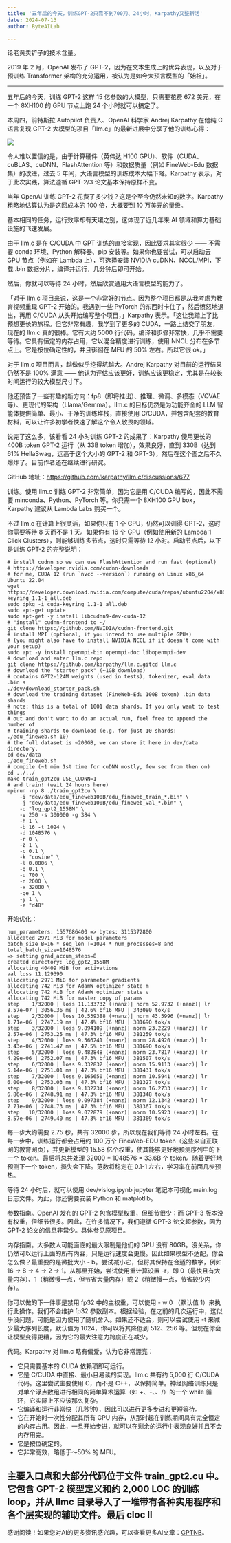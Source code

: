 ```yaml
---
title: '五年后的今天，训练GPT-2只需不到700刀、24小时，Karpathy又整新活'
date: 2024-07-13
author: ByteAILab

---
```


论老黄卖铲子的技术含量。

2019 年 2 月，OpenAI 发布了 GPT-2，因为在文本生成上的优异表现，以及对于预训练 Transformer 架构的充分运用，被认为是如今大预言模型的「始祖」。

---


五年后的今天，训练 GPT-2 这样 15 亿参数的大模型，只需要花费 672 美元，在一个 8XH100 的 GPU 节点上跑 24 个小时就可以搞定了。

本周四，前特斯拉 Autopilot 负责人、OpenAI 科学家 Andrej Karpathy 在他纯 C 语言复现 GPT-2 大模型的项目「llm.c」的最新进展中分享了他的训练心得：

![](https://image.jiqizhixin.com/uploads/editor/044c177d-70ae-4b4c-a784-999ed6fa4262/640.png)

令人难以置信的是，由于计算硬件（英伟达 H100 GPU）、软件（CUDA、cuBLAS、cuDNN、FlashAttention 等）和数据质量（例如 FineWeb-Edu 数据集）的改进，过去 5 年间，大语言模型的训练成本大幅下降。Karpathy 表示，对于此次实践，算法遵循 GPT-2/3 论文基本保持原样不变。

当年 OpenAI 训练 GPT-2 花费了多少钱？这是个至今仍然未知的数字。Karpathy 粗略地估算认为是这回成本的 100 倍，大概要到 10 万美元的量级。

基本相同的任务，运行效率却有天壤之别，这体现了近几年来 AI 领域和算力基础设施的飞速发展。

由于 llm.c 是在 C/CUDA 中 GPT 训练的直接实现，因此要求其实很少 —— 不需要 conda 环境、Python 解释器、pip 安装等。如果你也要尝试，可以启动云 GPU 节点（例如在 Lambda 上），可选择安装 NVIDIA cuDNN、NCCL/MPI，下载 .bin 数据分片，编译并运行，几分钟后即可开始。

然后，你就可以等待 24 小时，然后欣赏通用大语言模型的能力了。

「对于 llm.c 项目来说，这是一个非常好的节点。因为整个项目都是从我考虑为教育视频重现 GPT-2 开始的。我遇到一些 PyTorch 的东西时卡住了，然后愤怒地退出，再用 C/CUDA 从头开始编写整个项目，」Karpathy 表示。「这让我踏上了比预想更长的旅程。但它非常有趣，我学到了更多的 CUDA，一路上结交了朋友，现在的 llm.c 真的很棒。它有大约 5000 行代码，编译和步骤非常快，几乎不需要等待。它具有恒定的内存占用，它以混合精度进行训练，使用 NNCL 分布在多节点上。它是按位确定性的，并且徘徊在 MFU 的 50% 左右。所以它很 ok。」

对于 llm.c 项目而言，越做似乎挖得坑越大。Andrej Karpathy 对目前的运行结果仍然不是 100% 满意 —— 他认为评估应该更好，训练应该更稳定，尤其是在较长时间运行的较大模型尺寸下。

他还预告了一些有趣的新方向：fp8（即将推出）、推理、微调、多模态（VQVAE 等）、更现代的架构（Llama/Gemma）。llm.c 的目标仍然是为功能齐全的 LLM 智能体提供简单、最小、干净的训练堆栈，直接使用 C/CUDA，并包含配套的教育材料，可以让许多初学者快速了解这个令人敬畏的领域。

说完了这么多，该看看 24 小时训练 GPT-2 的成果了：Karpathy 使用更长的 400B token GPT-2 运行（从 33B token 增加），效果良好，直到 330B（达到 61% HellaSwag，远高于这个大小的 GPT-2 和 GPT-3），然后在这个图之后不久爆炸了。目前作者还在继续进行研究。

GitHub 地址：https://github.com/karpathy/llm.c/discussions/677

训练。使用 llm.c 训练 GPT-2 非常简单，因为它是用 C/CUDA 编写的，因此不需要 minconda、Python、PyTorch 等。你只需一个 8XH100 GPU box，Karpathy 建议从 Lambda Labs 购买一个。

不过 llm.c 在计算上很灵活，如果你只有 1 个 GPU，仍然可以训得 GPT-2，这时你需要等待 8 天而不是 1 天。如果你有 16 个 GPU（例如使用新的 Lambda 1 Click Clusters），则能够训练多节点，这时只需等待 12 小时。启动节点后，以下是训练 GPT-2 的完整说明：

```
# install cudnn so we can use FlashAttention and run fast (optional)
# https://developer.nvidia.com/cudnn-downloads
# for me, CUDA 12 (run `nvcc --version`) running on Linux x86_64 Ubuntu 22.04
wget https://developer.download.nvidia.com/compute/cuda/repos/ubuntu2204/x86_64/cuda-keyring_1.1-1_all.deb
sudo dpkg -i cuda-keyring_1.1-1_all.deb
sudo apt-get update
sudo apt-get -y install libcudnn9-dev-cuda-12
# "install" cudnn-frontend to ~/
git clone https://github.com/NVIDIA/cudnn-frontend.git
# install MPI (optional, if you intend to use multiple GPUs)
# (you might also have to install NVIDIA NCCL if it doesn't come with your setup)
sudo apt -y install openmpi-bin openmpi-doc libopenmpi-dev
# download and enter llm.c repo
git clone https://github.com/karpathy/llm.c.gitcd llm.c
# download the "starter pack" (~1GB download)
# contains GPT2-124M weights (used in tests), tokenizer, eval data .bin s
./dev/download_starter_pack.sh
# download the training dataset (FineWeb-Edu 100B token) .bin data shards
# note: this is a total of 1001 data shards. If you only want to test things
# out and don't want to do an actual run, feel free to append the number of
# training shards to download (e.g. for just 10 shards: ./edu_fineweb.sh 10)
# the full dataset is ~200GB, we can store it here in dev/data directory.
cd dev/data
./edu_fineweb.sh
# compile (~1 min 1st time for cuDNN mostly, few sec from then on)
cd ../../
make train_gpt2cu USE_CUDNN=1
# and train! (wait 24 hours here)
mpirun -np 8 ./train_gpt2cu \
    -i "dev/data/edu_fineweb100B/edu_fineweb_train_*.bin" \
    -j "dev/data/edu_fineweb100B/edu_fineweb_val_*.bin" \
    -o "log_gpt2_1558M" \
    -v 250 -s 300000 -g 384 \
    -h 1 \
    -b 16 -t 1024 \
    -d 1048576 \
    -r 0 \
    -z 1 \
    -c 0.1 \
    -k "cosine" \
    -l 0.0006 \
    -q 0.1 \
    -u 700 \
    -n 2000 \
    -x 32000 \
    -ge 1 \
    -y 1 \
    -e "d48"
```

开始优化：

```
num_parameters: 1557686400 => bytes: 3115372800
allocated 2971 MiB for model parameters
batch_size B=16 * seq_len T=1024 * num_processes=8 and total_batch_size=1048576
=> setting grad_accum_steps=8
created directory: log_gpt2_1558M
allocating 40409 MiB for activations
val loss 11.129390
allocating 2971 MiB for parameter gradients
allocating 742 MiB for AdamW optimizer state m
allocating 742 MiB for AdamW optimizer state v
allocating 742 MiB for master copy of params
step    1/32000 | loss 11.133732 (+nanz)| norm 52.9732 (+nanz)| lr 8.57e-07 | 3056.36 ms | 42.6% bf16 MFU | 343080 tok/s
step    2/32000 | loss 10.539388 (+nanz)| norm 43.5996 (+nanz)| lr 1.71e-06 | 2747.19 ms | 47.4% bf16 MFU | 381690 tok/s
step    3/32000 | loss 9.894109 (+nanz)| norm 23.2229 (+nanz)| lr 2.57e-06 | 2753.25 ms | 47.3% bf16 MFU | 381259 tok/s
step    4/32000 | loss 9.566241 (+nanz)| norm 28.4920 (+nanz)| lr 3.43e-06 | 2741.47 ms | 47.5% bf16 MFU | 381690 tok/s
step    5/32000 | loss 9.482848 (+nanz)| norm 23.7817 (+nanz)| lr 4.29e-06 | 2752.07 ms | 47.3% bf16 MFU | 381507 tok/s
step    6/32000 | loss 9.332832 (+nanz)| norm 15.9113 (+nanz)| lr 5.14e-06 | 2751.01 ms | 47.3% bf16 MFU | 381431 tok/s
step    7/32000 | loss 9.165650 (+nanz)| norm 10.5941 (+nanz)| lr 6.00e-06 | 2753.03 ms | 47.3% bf16 MFU | 381327 tok/s
step    8/32000 | loss 9.132234 (+nanz)| norm 16.2733 (+nanz)| lr 6.86e-06 | 2748.91 ms | 47.3% bf16 MFU | 381348 tok/s
step    9/32000 | loss 9.097384 (+nanz)| norm 12.1342 (+nanz)| lr 7.71e-06 | 2748.73 ms | 47.3% bf16 MFU | 381367 tok/s
step   10/32000 | loss 9.072879 (+nanz)| norm 10.5923 (+nanz)| lr 8.57e-06 | 2749.40 ms | 47.3% bf16 MFU | 381369 tok/s
```

每一步大约需要 2.75 秒，共有 32000 步，所以现在我们等待 24 小时左右。在每一步中，训练运行都会占用约 100 万个 FineWeb-EDU token（这些来自互联网的教育网页），并更新模型的 15.58 亿个权重，使其能够更好地预测序列中的下一个 token。最后将总共处理 32000 * 1048576 = 33.6B 个 token。随着更好地预测下一个 token，损失会下降。范数将稳定在 0.1-1 左右，学习率在前面几步预热。

等待 24 小时后，就可以使用 dev/vislog.ipynb jupyter 笔记本可视化 main.log 日志文件。为此，你还需要安装 Python 和 matplotlib。

参数指南。OpenAI 发布的 GPT-2 包含模型权重，但细节很少；而 GPT-3 版本没有权重，但细节很多。因此，在许多情况下，我们遵循 GPT-3 论文超参数，因为 GPT-2 论文的信息非常少。具体参见原项目。

内存指南。大多数人可能面临的最大限制是他们的 GPU 没有 80GB。没关系，你仍然可以运行上面的所有内容，只是运行速度会更慢。因此如果模型不适配，你会怎么做？最重要的是微批大小 - b。尝试减小它，但将其保持在合适的数字，例如 16 → 8 → 4 → 2 → 1。从那里开始，尝试使用重计算设置 -r，即 0（最快且有大量内存）、1（稍微慢一点，但节省大量内存）或 2（稍微慢一点，节省较少内存）。

你可以做的下一件事是禁用 fp32 中的主权重，可以使用 - w 0 （默认值 1）来执行此操作。我们不会维护 fp32 参数副本。根据经验，在之前的几次运行中，这似乎没问题，可能是因为使用了随机舍入。如果还不适合，则可以尝试使用 -t 来减少最大序列长度，默认值为 1024，你可以将其降低到 512、256 等。但现在你会让模型变得更糟，因为它的最大注意力跨度正在减少。

代码。Karpathy 对 llm.c 略有偏爱，认为它非常漂亮：

- 它只需要基本的 CUDA 依赖项即可运行。
- 它是 C/CUDA 中直接、最小且易读的实现。llm.c 共有约 5,000 行 C/CUDA 代码。这里尝试主要使用 C，而不是 C++，以保持简单。神经网络训练只是对单个浮点数组进行相同的简单算术运算（如 +、-、、/）的一个 while 循环，它实际上不应该那么复杂。
- 它编译和运行非常快（几秒钟），因此可以进行更多步进和更短等待。
- 它在开始时一次性分配其所有 GPU 内存，从那时起在训练期间具有完全恒定的内存占用。因此，一旦开始步进，就可以在剩余的运行中表现良好并且不会内存用完。
- 它是按位确定的。
- 它非常高效，略低于～50% 的 MFU。

主要入口点和大部分代码位于文件 train_gpt2.cu 中。它包含 GPT-2 模型定义和约 2,000 LOC 的训练 loop，并从 llmc 目录导入了一堆带有各种实用程序和各个层实现的辅助文件。最后 cloc ll
---
感谢阅读！如果您对AI的更多资讯感兴趣，可以查看更多AI文章：[GPTNB](https://gptnb.com)。